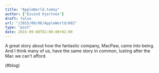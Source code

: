 ```yaml
---
title: "AppleWorld.today"
author: ["Eivind Hjertnes"]
draft: false
url: "/2015/09/08/AppleWorld/602"
type: "post"
date: 2015-09-08T02:00:00+02:00
---
```


A great story about how the fantastic company, MacPaw, came into being.
And I think many of us, have the same story in common, lusting after the
Mac we can't afford.

(#blog)
